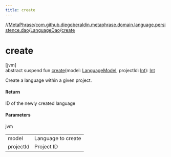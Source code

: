 ```yaml
---
title: create
---
```

//[MetaPhrase](../../../index.html)/[com.github.diegoberaldin.metaphrase.domain.language.persistence.dao](../index.html)/[LanguageDao](index.html)/[create](create.html)



# create



[jvm]\
abstract suspend fun [create](create.html)(model: [LanguageModel](../../com.github.diegoberaldin.metaphrase.domain.language.data/-language-model/index.html), projectId: [Int](https://kotlinlang.org/api/latest/jvm/stdlib/kotlin/-int/index.html)): [Int](https://kotlinlang.org/api/latest/jvm/stdlib/kotlin/-int/index.html)



Create a language within a given project.



#### Return



ID of the newly created language



#### Parameters


jvm

| | |
|---|---|
| model | Language to create |
| projectId | Project ID |




